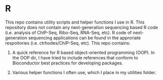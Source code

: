 # R

This repo contains utility scripts and helper functions I use in R. This repository does not contain any next-generation sequencing based R code (i.e. analysis of ChIP-Seq, Ribo-Seq, RNA-Seq, etc). R code of next-generation sequencing applications can be found in the approriate respoitories (i.e. ctrhodes/ChIP-Seq, etc). This repo contains:

1. A quick reference for R based object-oriented programming (OOP). In the OOP dir, I have tried to include references that conform to Bioconductor best practices for developing packages.

2. Various helper functions I often use, which I place in my utilities folder.

